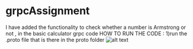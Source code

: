 # grpcAssignment
I have added the functionality to check whether a number is Armstrong or not , in the basic calculator grpc code
HOW TO RUN THE CODE :
1)run the .proto file that is there in the proto folder
![alt text](https://raw.githubusercontent.com/username/projectname/branch/path/to/img.png)

